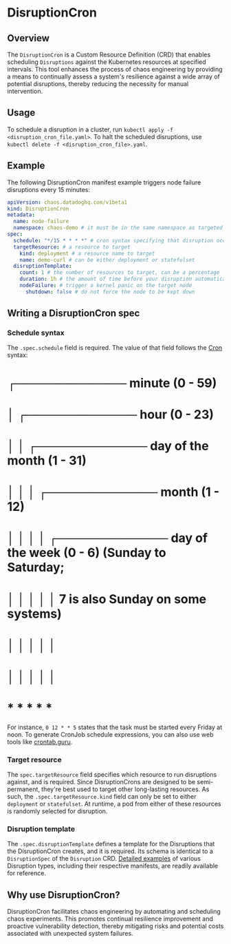 # DisruptionCron

## Overview
The `DisruptionCron` is a Custom Resource Definition (CRD) that enables scheduling `Disruptions` against the Kubernetes resources at specified intervals. This tool enhances the process of chaos engineering by providing a means to continually assess a system's resilience against a wide array of potential disruptions, thereby reducing the necessity for manual intervention.

## Usage
To schedule a disruption in a cluster, run `kubectl apply -f <disruption_cron_file.yaml>`. To halt the scheduled disruptions, use `kubectl delete -f <disruption_cron_file>.yaml`.

## Example
The following DisruptionCron manifest example triggers node failure disruptions every 15 minutes:
```yaml
apiVersion: chaos.datadoghq.com/v1beta1
kind: DisruptionCron
metadata:
  name: node-failure
  namespace: chaos-demo # it must be in the same namespace as targeted resources
spec:
  schedule: "*/15 * * * *" # cron syntax specifying that disruption occurs every 15 minutes
  targetResource: # a resource to target
    kind: deployment # a resource name to target
    name: demo-curl # can be either deployment or statefulset
  disruptionTemplate:
    count: 1 # the number of resources to target, can be a percentage
    duration: 1h # the amount of time before your disruption automatically terminates itself, for safety
    nodeFailure: # trigger a kernel panic on the target node
      shutdown: false # do not force the node to be kept down
```

## Writing a DisruptionCron spec
### Schedule syntax
The `.spec.schedule` field is required. The value of that field follows the [Cron](https://en.wikipedia.org/wiki/Cron) syntax:
# ┌───────────── minute (0 - 59)
# │ ┌───────────── hour (0 - 23)
# │ │ ┌───────────── day of the month (1 - 31)
# │ │ │ ┌───────────── month (1 - 12)
# │ │ │ │ ┌───────────── day of the week (0 - 6) (Sunday to Saturday;
# │ │ │ │ │                                   7 is also Sunday on some systems)
# │ │ │ │ │
# │ │ │ │ │
# * * * * *
For instance, `0 12 * * 5` states that the task must be started every Friday at noon.
To generate CronJob schedule expressions, you can also use web tools like [crontab.guru](https://crontab.guru/).

### Target resource
The `spec.targetResource` field specifies which resource to run disruptions against, and is required. Since DisruptionCrons are designed to be semi-permanent, they're best used to target other long-lasting resources. As such, the `.spec.targetResource.kind` field can only be set to either `deployment` or `statefulset`. At runtime, a pod from either of these resources is randomly selected for disruption.

### Disruption template
The `.spec.disruptionTemplate` defines a template for the Disruptions that the DisruptionCron creates, and it is required.
Its schema is identical to a `DisruptionSpec` of the `Disruption` CRD. [Detailed examples](examples.md) of various Disruption types, including their respective manifests, are readily available for reference.

## Why use DisruptionCron?
DisruptionCron facilitates chaos engineering by automating and scheduling chaos experiments. This promotes continual resilience improvement and proactive vulnerability detection, thereby mitigating risks and potential costs associated with unexpected system failures.